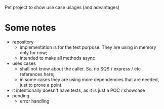 Pet project to show use case usages (and advantages)

# Some notes

- repository
    - implementation is for the test purpose. They are using in memory only for now;
    - intended to make all methods async
- uses cases
    - shall not know about the caller. So, no SQS / express / etc references here;
    - in some cases they are using more dependencies that are needed, just to prove a point
- it intentionally doesn't have tests, as it is just a POC / showcase
- pending
    - error handling